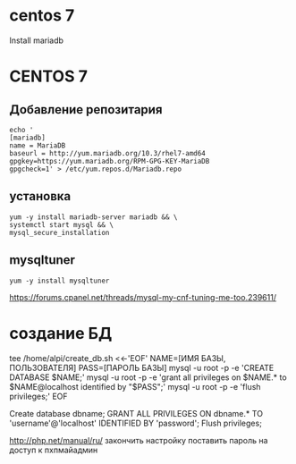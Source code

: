 centos 7
========


Install mariadb


# CENTOS 7

## Добавление репозитария

```
echo '
[mariadb]
name = MariaDB
baseurl = http://yum.mariadb.org/10.3/rhel7-amd64
gpgkey=https://yum.mariadb.org/RPM-GPG-KEY-MariaDB
gpgcheck=1' > /etc/yum.repos.d/Mariadb.repo
```

## установка
```
yum -y install mariadb-server mariadb && \
systemctl start mysql && \
mysql_secure_installation
```

## mysqltuner

```
yum -y install mysqltuner

```


https://forums.cpanel.net/threads/mysql-my-cnf-tuning-me-too.239611/

# создание БД
tee /home/alpi/create_db.sh <<-'EOF'
NAME=[ИМЯ БАЗЫ, ПОЛЬЗОВАТЕЛЯ]
PASS=[ПАРОЛЬ БАЗЫ]
mysql -u root -p -e 'CREATE DATABASE $NAME;'
mysql -u root -p -e 'grant all privileges on $NAME.* to $NAME@localhost identified by "$PASS";'
mysql -u root -p -e 'flush privileges;'
EOF

Create database dbname; 
GRANT ALL PRIVILEGES ON dbname.* TO 'username'@'localhost' IDENTIFIED BY 'password';
Flush privileges;

http://php.net/manual/ru/    закончить настройку
поставить пароль на доступ к пхпмайадмин